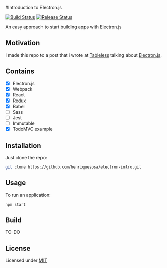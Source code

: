 #Introduction to Electron.js

[![Build Status](https://travis-ci.org/henriquesosa/electron-intro.svg)](https://travis-ci.org/henriquesosa/electron-intro)
[![Release Status](https://img.shields.io/github/release/henriquesosa/electron-intro.svg)](https://github.com/henriquesosa/electron-intro/releases)

An easy approach to start building apps with Electron.js

## Motivation

I made this repo to a post that i wrote at [Tableless](http://tableless.com.br/introducao-ao-electron/) talking about [Electron.js](http://electron.atom.io/).

## Contains

- [x] Electron.js
- [x] Webpack
- [x] React
- [x] Redux
- [x] Babel
- [ ] Sass
- [ ] Jest
- [ ] Immutable
- [x] TodoMVC example

## Installation

Just clone the repo:

```bash
git clone https://github.com/henriquesosa/electron-intro.git
```

## Usage

To run an application:

```bash
npm start
```

## Build
TO-DO

## License

Licensed under [MIT](https://github.com/henriquesosa/electron-intro/blob/master/LICENSE)

